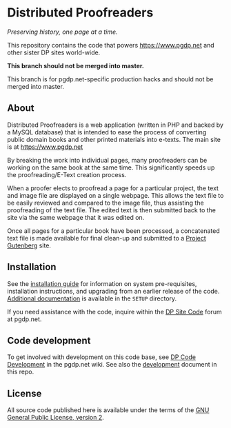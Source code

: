 # Distributed Proofreaders

_Preserving history, one page at a time._

This repository contains the code that powers https://www.pgdp.net and other
sister DP sites world-wide.

**This branch should not be merged into master.**

This branch is for pgdp.net-specific production hacks and should not be merged
into master.

## About

Distributed Proofreaders is a web application (written in PHP and backed by a
MySQL database) that is intended to ease the process of converting public
domain books and other printed materials into e-texts.
The main site is at https://www.pgdp.net

By breaking the work into individual pages, many proofreaders can be working
on the same book at the same time. This significantly speeds up the
proofreading/E-Text creation process.

When a proofer elects to proofread a page for a particular project, the text
and image file are displayed on a single webpage. This allows the text file
to be easily reviewed and compared to the image file, thus assisting the
proofreading of the text file. The edited text is then submitted back to the
site via the same webpage that it was edited on.

Once all pages for a particular book have been processed, a concatenated text
file is made available for final clean-up and submitted to a
[Project Gutenberg](https://en.wikipedia.org/wiki/Project_Gutenberg#Affiliated_projects)
site.

## Installation

See the [installation guide](SETUP/INSTALL.md) for information on system
pre-requisites, installation instructions, and upgrading from an earlier release
of the code. [Additional documentation](SETUP/README.md) is available in the
`SETUP` directory.

If you need assistance with the code, inquire within the
[DP Site Code](https://www.pgdp.net/phpBB3/viewforum.php?f=32) forum at pgdp.net.

## Code development

To get involved with development on this code base, see
[DP Code Development](https://www.pgdp.net/wiki/DP_Code_Development:_dproofreaders)
in the pgdp.net wiki. See also the [development](SETUP/DEVELOPMENT.md) document
in this repo.

## License

All source code published here is available under the terms of the
[GNU General Public License, version 2](license.txt).
